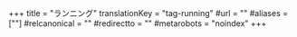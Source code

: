 +++
title = "ランニング"
translationKey = "tag-running"
#url = ""
#aliases = [""]
#relcanonical = ""
#redirectto = ""
#metarobots = "noindex"
+++

